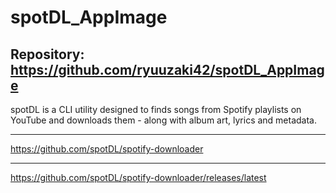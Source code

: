 
# spotDL_AppImage

## Repository: https://github.com/ryuuzaki42/spotDL_AppImage

spotDL is a CLI utility designed to finds songs from Spotify playlists on YouTube and downloads them - along with album art, lyrics and metadata.

---
https://github.com/spotDL/spotify-downloader

---
https://github.com/spotDL/spotify-downloader/releases/latest
